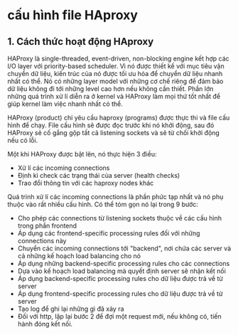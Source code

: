 # cấu hình file HAproxy

## 1. Cách thức hoạt động HAproxy

HAProxy là single-threaded, event-driven, non-blocking engine kết hợp các I/O layer với priority-based scheduler. Vì nó được thiết kế với mục tiêu vận chuyển dữ liệu, kiến trúc của nó được tối ưu hóa để chuyển dữ liệu nhanh nhất có thể. Nó có những layer model với những cơ chế riêng để đảm bảo dữ liệu không đi tới những level cao hơn nếu không cần thiết. Phần lớn những quá trình xử lí diễn ra ở kernel và HAProxy làm mọi thứ tốt nhất để giúp kernel làm việc nhanh nhất có thể.

HAProxy (product) chỉ yêu cầu haproxy (programs) được thực thi và file cấu hình để chạy. File cấu hình sẽ được đọc trước khi nó khởi động, sau đó HAProxy sẽ cố gắng gộp tất cả listening sockets và sẽ từ chối khởi động nếu có lỗi.

Một khi HAProxy được bật lên, nó thực hiện 3 điều:

- Xử lí các incoming connections
- Định kì check các trạng thái của server (health checks)
- Trao đổi thông tin với các haproxy nodes khác

Quá trình xử lí các incoming connections là phần phức tạp nhất và nó phụ thuộc vào rất nhiều cấu hình. Có thể tóm gọn nó lại trong 9 bước:

- Cho phép các connections từ listening sockets thuộc về các cấu hình trong phần frontend
- Áp dụng các frontend-specific processing rules đối với những connections này
- Chuyển các incoming connections tới "backend", nơi chứa các server và cả những kế hoạch load balancing cho nó
- Áp dụng những backend-specific processing rules cho các connections
- Dựa vào kế hoạch load balancing mà quyết định server sẽ nhận kết nối
- Áp dụng backend-specific processing rules cho dữ liệu được trả về từ server
- Áp dụng frontend-specific processing rules cho dữ liệu được trả về từ server
- Tạo log để ghi lại những gì đã xảy ra
- Đối với http, lặp lại bước 2 để đợi một request mới, nếu không có, tiến hành đóng kết nối.

